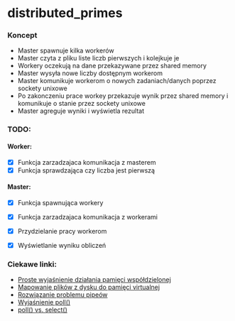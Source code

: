 # distributed_primes

### Koncept

- Master spawnuje kilka workerów
- Master czyta z pliku liste liczb pierwszych i kolejkuje je
- Workery oczekują na dane przekazywane przez shared memory
- Master wysyła nowe liczby dostępnym workerom
- Master komunikuje workerom o nowych zadaniach/danych poprzez sockety unixowe
- Po zakonczeniu prace workey przekazuje wynik przez shared memory i komunikuje o stanie przez sockety unixowe
- Master agreguje wyniki i wyświetla rezultat

### TODO:

#### Worker:
- [X] Funkcja zarzadzajaca komunikacja z masterem  
- [X] Funkcja sprawdzająca czy liczba jest pierwszą
#### Master:
- [X] Funkcja spawnująca workery 
- [X] Funkcja zarzadzajaca komunikacja z workerami 
- [X] Przydzielanie pracy workerom
- [X] Wyświetlanie wyniku obliczeń


### Ciekawe linki:

- [Proste wyjaśnienie działania pamięci współdzielonej](https://www.youtube.com/watch?v=rPV6b8BUwxM)
- [Mapowanie plików z dysku do pamięci virtualnej](https://www.youtube.com/watch?v=m7E9piHcfr4)
- [Rozwiązanie problemu pipeów](https://stackoverflow.com/questions/53032459/use-two-pipes-in-c-or-one-pipe-for-more-than-2-read-writes-and-how)
- [Wyjaśnienie poll()](https://man7.org/linux/man-pages/man2/poll.2.html)
- [poll() vs. select()](https://stackoverflow.com/questions/970979/what-are-the-differences-between-poll-and-select)
